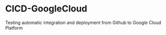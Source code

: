 # CICD-GoogleCloud
Testing automatic integration and deployment from Github to Google Cloud Platform
